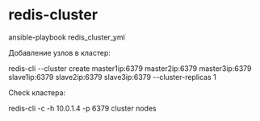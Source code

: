# redis-cluster
ansible-playbook redis_cluster_yml 

Добавление узлов в кластер:

redis-cli --cluster create master1ip:6379 master2ip:6379 master3ip:6379 slave1ip:6379 slave2ip:6379 slave3ip:6379 --cluster-replicas 1 

Check кластера:

redis-cli -c -h 10.0.1.4 -p 6379 cluster nodes
